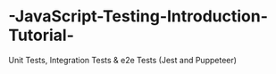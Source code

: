 # -JavaScript-Testing-Introduction-Tutorial-
Unit Tests, Integration Tests &amp; e2e Tests (Jest and Puppeteer)
